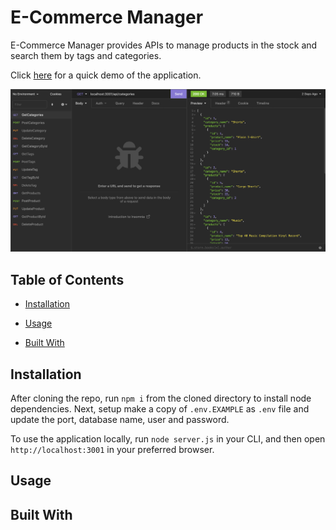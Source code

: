# E-Commerce Manager

E-Commerce Manager provides APIs to manage products in the stock and search them by tags and categories.

Click [here](https://drive.google.com/file/d/196rigeKhHgBDy6WwqW--K9HWgCxuljxW/view) for a quick demo of the application.

![Notes page](/assets/images/ecommerce-manager.png)


## Table of Contents

* [Installation](#installation)

* [Usage](#usage)

* [Built With](#built-with)


## Installation

After cloning the repo, run `npm i` from the cloned directory to install node dependencies. 
Next, setup make a copy of `.env.EXAMPLE` as `.env` file and update the port, database name, user and password.

To use the application locally, run `node server.js` in your CLI, and then open `http://localhost:3001` in your preferred browser.


## Usage


## Built With

